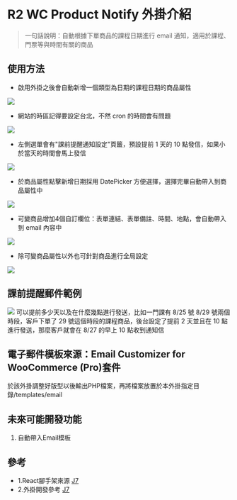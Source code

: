 # R2 WC Product Notify 外掛介紹

>一句話說明：自動根據下單商品的課程日期進行 email 通知，適用於課程、門票等與時間有關的商品

## 使用方法

- 啟用外掛之後會自動新增一個類型為日期的課程日期的商品屬性
<img src="https://github.com/s0985514623/r2-wc-product-notify/assets/35906564/c9d2ddda-0de8-45e0-aa33-559a80f5fa44">

- 網站的時區記得要設定台北，不然 cron 的時間會有問題
<img src="https://github.com/s0985514623/r2-wc-product-notify/assets/35906564/859379cb-39b8-4a84-b6ac-1994e8f3515d">

- 左側選單會有"課前提醒通知設定"頁籤，預設提前 1 天的 10 點發信，如果小於當天的時間會馬上發信
<img src="https://github.com/s0985514623/r2-wc-product-notify/assets/35906564/75b12163-c3da-47f2-b317-5cae9a18a9ef">

- 於商品屬性點擊新增日期採用 DatePicker 方便選擇，選擇完畢自動帶入到商品屬性中
<img src="https://github.com/s0985514623/r2-wc-product-notify/assets/35906564/d54fbc57-5d87-448c-922d-270a0f89b883">

- 可變商品增加4個自訂欄位：表單連結、表單備註、時間、地點，會自動帶入到 email 內容中
<img src="https://github.com/s0985514623/r2-wc-product-notify/assets/35906564/d800f3a1-bde4-4c11-8bb7-c527e1a0181c">

- 除可變商品屬性以外也可針對商品進行全局設定
<img src="https://github.com/s0985514623/r2-wc-product-notify/assets/35906564/8c526482-0d30-4c8f-be79-413c5da03f7c">


## 課前提醒郵件範例
<img src="https://github.com/s0985514623/r2-wc-product-notify/assets/35906564/e3acad3c-bcbe-464d-9675-c845fb8ce241">
可以提前多少天以及在什麼幾點進行發送，比如一門課有 8/25 號 8/29 號兩個時段，客戶下單了 29 號這個時段的課程商品，後台設定了提前 2 天並且在 10 點進行發送，那麼客戶就會在 8/27 的早上 10 點收到通知信

## 電子郵件模板來源：Email Customizer for WooCommerce (Pro)套件
於該外掛調整好版型以後輸出PHP檔案，再將檔案放置於本外掛指定目錄/templates/email

## 未來可能開發功能
1. 自動帶入Email模板

## 參考
- 1.React腳手架來源 [J7](https://github.com/j7-dev/wp-react-plugin)
- 2.外掛開發參考 [J7](https://github.com/j7-dev/wp-power-shop)